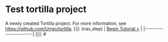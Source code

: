 # Test tortilla project
A newly created Tortilla project. For more information, see https://github.com/Urigo/tortilla.
[{]: <helper> (nav_step)
| [Begin Tutorial >](manuals/views/step1.md) |
|----------------------:|
[}]: #